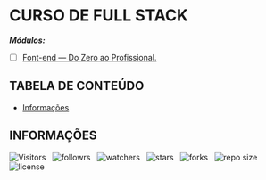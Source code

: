 <!-- TITLE -->
# CURSO DE FULL STACK

***Módulos:***

<!-- - [ ] Orientação. -->
<!-- - [ ] HTML5 e CSS3. -->
<!-- - [ ] JavaScript. -->
<!-- - [ ] Git e GitHub. -->
<!-- - [ ] Bancos de Dados. -->
<!-- - [ ] PHP. -->
<!-- - [ ] Laravel. -->
<!-- - [ ] TypeScript. -->
<!-- - [ ] Node.js. -->
<!-- - [ ] Adonis.js. -->
<!-- - [ ] React.js. -->
<!-- - [ ] React.js Native. -->
<!-- - [ ] Vue.js. -->
<!-- - [ ] Angular 9. -->
<!-- - [ ] Flutter. -->
<!-- - [ ] Bootstrap 4. -->
<!-- - [ ] Docker. -->
<!-- - [ ] Firebase. -->
<!-- - [ ] Sass. -->
<!-- - [ ] GraphQL. -->
<!-- - [ ] Adobe XD. -->
<!-- - [ ] Electron. -->
<!-- - [ ] Lives. -->
<!-- - [ ] Freelancer — Do Zero ao Profissional. -->
- [ ] [Font-end — Do Zero ao Profissional.](https://github.com/Devsgeeknerd/front-end-zp-full-stack "Ver os Módulos do Curso")
<!-- - [ ] React.js Native — Do Zero ao Profissional. -->
<!-- - [ ] PHP — Do Zero ao Profissional. -->
<!-- - [ ] WordPress — Do Zero ao Profissional. -->

<!-- TABLE OF CONTENTS -->
## TABELA DE CONTEÚDO

<!-- - [Vista por cima](#vista-por-cima) -->
<!--  - [Foto da tela](#foto-da-tela) -->
<!--  - [Links](#links) -->
<!-- - [Meu processo](#meu-processo) -->
<!--  - [Contruido com](#construido-com) -->
<!--  - [O que aprendi](#o-que-aprendi) -->
<!--  - [Desenvolvimento contínuo](#desenvolvimento-contínuo) -->
<!--  - [Recusos úteis](#recursos-úteis) -->
<!-- - [Autor](#autor) -->
<!-- - [Agradecimentos](#agradecimentos) -->
- [Informações](#informações)

<!-- OVERVIEW -->
<!-- ## VISTA POR CIMA -->

<!-- SCREENSHOT -->
<!-- ### FOTO DA TELA -->

<!-- LINKS -->
<!-- ### LINKS -->

<!-- MY PROCESS -->
<!-- ## MEU PROCESSO -->

<!-- BUILT WITH -->
<!-- ### CONSTRUIDO COM -->

<!-- WHAT I LEARNED -->
<!-- ### O QUE APRENDI -->

<!-- CONTINUED DEVELOPMENT -->
<!-- ### DESENVOLVIMENTO CONTÍNUO -->

<!-- USEFUL RESOURCES -->
<!-- ### RECURSOS ÚTEIS -->

<!-- AUTHOR -->
<!-- ## AUTOR -->

<!-- ACKNOWLEDGMENTS -->
<!-- ## AGRADECIMENTOS -->

<!-- INFORMATION -->
## INFORMAÇÕES

![Visitors](https://api.visitorbadge.io/api/visitors?path=Devsgeeknerd%2Fcurso-de-full-stack&label=Visitantes&labelColor=%23f9e64f&countColor=%23008000&style=plastic "Total de Visitas")
&nbsp;
![followrs](https://img.shields.io/github/followers/Devsgeeknerd?style=plastic&label=SEGUIDORES&labelColor=f9e64f "Total de Seguidores")
&nbsp;
![watchers](https://img.shields.io/github/watchers/Devsgeeknerd/curso-de-full-stack?style=plastic&label=OBSERVADORES&labelColor=f9e64f "Total de Observadores")
&nbsp;
![stars](https://img.shields.io/github/stars/Devsgeeknerd/curso-de-full-stack?style=plastic&label=ESTRELAS&labelColor=f9e64f "Total de Estrelas Recebidas")
&nbsp;
![forks](https://img.shields.io/github/forks/Devsgeeknerd/curso-de-full-stack?style=plastic&label=BIFURCAÇÕES&labelColor=f9e64f "Total de Bifurcações")
&nbsp;
![repo size](https://img.shields.io/github/repo-size/Devsgeeknerd/curso-de-full-stack?style=plastic&label=TAMANHO&labelColor=f9e64f "Tamanho do Repositório")
&nbsp;
![license](https://img.shields.io/github/license/Devsgeeknerd/curso-de-full-stack?style=plastic&label=LICENÇA&labelColor=f9e64f "Licença do Repositório")
